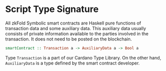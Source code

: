 # Script Type Signature

All zkFold Symbolic smart contracts are Haskell pure functions of transaction data and some auxiliary data. This auxiliary data usually consists of private information available to the parties involved in the transaction. It does not need to be posted on the blockchain.

```Haskell
smartContract :: Transaction a -> AuxiliaryData a -> Bool a
```

Type `Transaction` is a part of our Cardano Type Library. On the other hand, `AuxiliaryData` is a type defined by the smart contract developer.